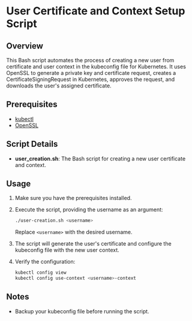 # User Certificate and Context Setup Script

## Overview

This Bash script automates the process of creating a new user from certificate and user context in the kubeconfig file for Kubernetes. It uses OpenSSL to generate a private key and certificate request, creates a CertificateSigningRequest in Kubernetes, approves the request, and downloads the user's assigned certificate.

## Prerequisites

- [kubectl](https://kubernetes.io/docs/tasks/tools/install-kubectl/)
- [OpenSSL](https://www.openssl.org/source/)

## Script Details

- **user_creation.sh**: The Bash script for creating a new user certificate and context.

## Usage

1. Make sure you have the prerequisites installed.

2. Execute the script, providing the username as an argument:

    ```bash
    ./user-creation.sh <username>
    ```

    Replace `<username>` with the desired username.

3. The script will generate the user's certificate and configure the kubeconfig file with the new user context.

4. Verify the configuration:

    ```bash
    kubectl config view
    kubectl config use-context <username>-context
    ```

## Notes

- Backup your kubeconfig file before running the script.
